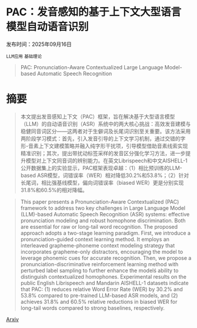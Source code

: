 # PAC：发音感知的基于上下文大型语言模型自动语音识别

发布时间：2025年09月16日

`LLM应用` `基础理论`

> PAC: Pronunciation-Aware Contextualized Large Language Model-based Automatic Speech Recognition

# 摘要

> 本文提出发音感知上下文（PAC）框架，旨在解决基于大型语言模型（LLM）的自动语音识别（ASR）系统中的两大核心挑战：高效发音建模与稳健同音词区分——这两者对于生僻词及长尾词识别至关重要。该方法采用两阶段学习模式：首先，引入发音引导的上下文学习机制，通过交错的字形-音素上下文建模策略并融入纯字形干扰项，引导模型借助音素线索实现精准识别；其次，提出带扰动标签采样的发音区分强化学习方法，进一步提升模型对上下文同音词的辨别能力。在英文Librispeech和中文AISHELL-1公开数据集上的实验显示，PAC框架表现卓越：（1）相比预训练的LLM-based ASR模型，词错误率（WER）相对降低30.2%和53.8%；（2）针对长尾词，相比强基线模型，偏向词错误率（biased WER）更是分别实现31.8%和60.5%的相对降幅。

> This paper presents a Pronunciation-Aware Contextualized (PAC) framework to address two key challenges in Large Language Model (LLM)-based Automatic Speech Recognition (ASR) systems: effective pronunciation modeling and robust homophone discrimination. Both are essential for raw or long-tail word recognition. The proposed approach adopts a two-stage learning paradigm. First, we introduce a pronunciation-guided context learning method. It employs an interleaved grapheme-phoneme context modeling strategy that incorporates grapheme-only distractors, encouraging the model to leverage phonemic cues for accurate recognition. Then, we propose a pronunciation-discriminative reinforcement learning method with perturbed label sampling to further enhance the modelś ability to distinguish contextualized homophones. Experimental results on the public English Librispeech and Mandarin AISHELL-1 datasets indicate that PAC: (1) reduces relative Word Error Rate (WER) by 30.2% and 53.8% compared to pre-trained LLM-based ASR models, and (2) achieves 31.8% and 60.5% relative reductions in biased WER for long-tail words compared to strong baselines, respectively.

[Arxiv](https://arxiv.org/abs/2509.12647)